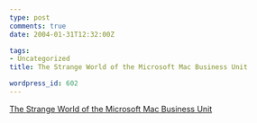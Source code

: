 ```yaml
---
type: post
comments: true
date: 2004-01-31T12:32:00Z

tags:
- Uncategorized
title: The Strange World of the Microsoft Mac Business Unit

wordpress_id: 602
---
```


[The Strange World of the Microsoft Mac Business Unit](http://seattlepi.nwsource.com/business/158677_msftmac30.html)
